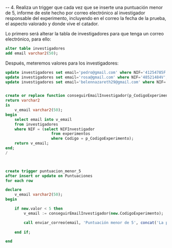 -- 4. Realiza un trigger que cada vez que se inserte una puntuación menor de 5, informe de este hecho por correo electrónico al investigador responsable del experimento, incluyendo en el correo la fecha de la prueba, el aspecto valorado y donde vive el catador.


Lo primero será alterar la tabla de investigadores para que tenga un correo electrónico, para ello:

```sql
alter table investigadores 
add email varchar2(50);
```

Después, meteremos valores para los investigadores:

```sql
update investigadores set email='pedro@gmail.com' where NIF='41254785F';
update investigadores set email='rosa@gmail.com' where NIF='48521484V';
update investigadores set email='belennazareth29@gmail.com' where NIF='52146359T';
```





```sql

create or replace function conseguirEmailInvestigador(p_CodigoExperimento experimentos.Codigo%type)
return varchar2
is
    v_email varchar2(50);
begin
    select email into v_email 
    from investigadores 
    where NIF = (select NIFInvestigador
                    from experimentos
                    where Codigo = p_CodigoExperimento);
    return v_email;
end;
/



create trigger puntuacion_menor_5
after insert or update on Puntuaciones
for each row

declare
    v_email varchar2(50);
begin

    if new.valor < 5 then
        v_email := conseguirEmailInvestigador(new.CodigoExperimento);

        call enviar_correo(email, 'Puntuación menor de 5', concat('La puntuación de la prueba ', new.id_prueba, ' es menor de 5'));
    
    end if;

end
```